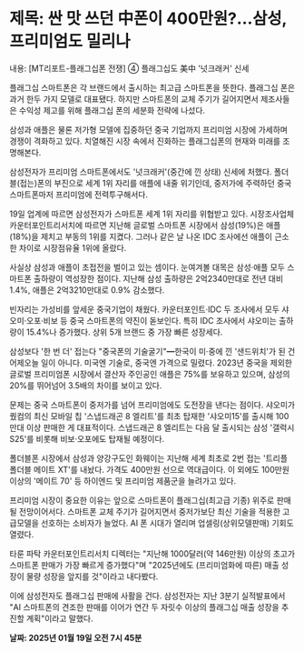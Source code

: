 # **제목: 싼 맛 쓰던 中폰이 400만원?…삼성, 프리미엄도 밀리나**

  내용: [MT리포트-플래그십폰 전쟁] ④ 플래그십도 美中 '넛크래커' 신세  

플래그십 스마트폰은 각 브랜드에서 출시하는 최고급 스마트폰을 뜻한다. 플래그십 폰은 과거 한두 가지 모델로 대표됐다. 하지만 스마트폰의 교체 주기가 길어지면서 제조사들은 수익성 제고를 위해 플래그십 폰의 세분화 전략에 나섰다.  

삼성과 애플은 물론 저가형 모델에 집중하던 중국 기업까지 프리미엄 시장에 가세하며 경쟁이 격화하고 있다. 치열해진 시장 속에서 진화하는 플래그십폰의 현재와 미래를 조명해본다.  

삼성전자가 프리미엄 스마트폰에서도 '넛크래커'(중간에 낀 상태) 신세에 처했다. 폴더블(접는)폰의 부진으로 세계 1위 자리를 애플에 내줄 위기인데, 중저가에 주력하던 중국 스마트폰마저 프리미엄에 전력투구해서다.  

19일 업계에 따르면 삼성전자가 스마트폰 세계 1위 자리를 위협받고 있다. 시장조사업체 카운터포인트리서치에 따르면 지난해 글로벌 스마트폰 시장에서 삼성(19%)은 애플(18%)을 제치고 부동의 1위를 지켰다. 그러나 같은 날 나온 IDC 조사에선 애플이 근소한 차이로 시장점유율 1위에 올랐다.  

사실상 삼성과 애플이 초접전을 벌이고 있는 셈이다. 눈여겨볼 대목은 삼성·애플 모두 스마트폰 출하량이 역성장한 점이다. 지난해 삼성 출하량은 2억2340만대로 전년 대비 1.4%, 애플은 2억3210만대로 0.9% 감소했다.  

빈자리는 가성비를 앞세운 중국기업이 채웠다. 카운터포인트·IDC 두 조사에서 모두 샤오미·오포·비보 등 중국 스마트폰의 약진이 돋보인다. 특히 IDC 조사에서 샤오미는 출하량이 15.4%나 증가했다. 상위 5개 브랜드 중 가장 빠른 성장세다.  

삼성보다 '한 번 더' 접는다 "중국폰의 기술굴기"━한국이 미·중에 낀 '샌드위치'가 된 건 어제오늘 일이 아니다. 미국엔 기술로, 중국엔 가격으로 밀렸다. 2023년 중국을 제외한 글로벌 프리미엄폰 시장에서 결산자 주인공인 애플은 75%를 보유하고 있으며, 삼성의 20%를 뛰어넘어 3.5배의 차이를 보이고 있다.  

문제는 중국 스마트폰이 중저가를 넘어 프리미엄에도 도전장을 낸다는 점이다. 샤오미가 퀐컴의 최신 모바일 칩 '스냅드래곤 8 엘리트'를 최초 탑재한 '샤오미15'를 출시해 100만대 이상 판매한 게 대표적이다. 스냅드래곤 8 엘리트는 다음 달 출시되는 삼성 '갤럭시S25'를 비롯해 비보·오포에도 탑재될 예정이다.  

폴더블폰 시장에서 삼성과 양강구도인 화웨이는 지난해 세계 최초로 2번 접는 '트리플 폴더블 메이트 XT'를 내놨다. 가격도 400만원 선으로 역대급이다. 이 외에도 100만원 이상의 '메이트 70' 등 하이엔드 및 프리미엄 제품군을 늘려가고 있다.  

프리미엄 시장이 중요한 이유는 앞으로 스마트폰이 플래그십(최고급 기종) 위주로 판매될 전망이어서다. 스마트폰 교체 주기가 길어지면서 중저가보단 최신 기술을 적용한 고급모델을 선호하는 소비자가 늘었다. AI 폰 시대가 열리며 업셀링(상위모델판매) 기회도 열렸다.  

타룬 파탁 카운터포인트리서치 디렉터는 "지난해 1000달러(약 146만원) 이상의 초고가 스마트폰 판매가 가장 빠르게 증가했다"며 "2025년에도 (프리미엄화에 따른) 매출 성장이 물량 성장을 앞지를 것"이라고 내다봤다.  

이에 삼성전자도 플래그십 판매에 사활을 건다. 삼성전자는 지난 3분기 실적발표에서 "AI 스마트폰의 견조한 판매를 이어가 연간 두 자릿수 이상의 플래그십 매출 성장을 추진할 계획"이라고 말했다.

  **날짜: 2025년 01월 19일 오전 7시 45분**